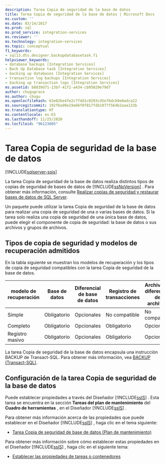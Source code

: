 ```yaml
---
description: Tarea Copia de seguridad de la base de datos
title: Tarea Copia de seguridad de la base de datos | Microsoft Docs
ms.custom: ''
ms.date: 03/14/2017
ms.prod: sql
ms.prod_service: integration-services
ms.reviewer: ''
ms.technology: integration-services
ms.topic: conceptual
f1_keywords:
- sql13.dts.designer.backupdatabasetask.f1
helpviewer_keywords:
- database backups [Integration Services]
- Back Up Database task [Integration Services]
- backing up databases [Integration Services]
- transaction log backups [Integration Services]
- backing up transaction logs [Integration Services]
ms.assetid: b8839d71-13b7-41f2-a434-cb95020e79d7
author: chugugrace
ms.author: chugu
ms.openlocfilehash: 63e02be4fe2c7fdd1c0293cd5e76dcb9e0adca22
ms.sourcegitcommit: 192f6a99e19e66f0f817fdb1977f564b2aaa133b
ms.translationtype: HT
ms.contentlocale: es-ES
ms.lasthandoff: 11/25/2020
ms.locfileid: "96123605"
---
```

# <a name="back-up-database-task"></a>Tarea Copia de seguridad de la base de datos

[!INCLUDE[sqlserver-ssis](../../includes/applies-to-version/sqlserver-ssis.md)]


  La tarea Copia de seguridad de la base de datos realiza distintos tipos de copias de seguridad de bases de datos de [!INCLUDE[ssNoVersion](../../includes/ssnoversion-md.md)] . Para obtener más información, consulte [Realizar copias de seguridad y restaurar bases de datos de SQL Server](../../relational-databases/backup-restore/back-up-and-restore-of-sql-server-databases.md).  
  
 Un paquete puede utilizar la tarea Copia de seguridad de la base de datos para realizar una copia de seguridad de una o varias bases de datos. Si la tarea solo realiza una copia de seguridad de una única base de datos, puede elegir el componente de copia de seguridad: la base de datos o sus archivos y grupos de archivos.  
  
## <a name="supported-recover-models-and-backup-types"></a>Tipos de copia de seguridad y modelos de recuperación admitidos  
 En la tabla siguiente se muestran los modelos de recuperación y los tipos de copia de seguridad compatibles con la tarea Copia de seguridad de la base de datos.  
  
|modelo de recuperación|Base de datos|Diferencial de base de datos|Registro de transacciones|Archivos o diferencial de archivos|  
|--------------------|--------------|---------------------------|---------------------|-------------------------------|  
|Simple|Obligatorio|Opcionales|No compatible|No compatible|  
|Completo|Obligatorio|Opcionales|Obligatorio|Opcionales|  
|Registro masivo|Obligatorio|Opcionales|Obligatorio|Opcionales|  
  
 La tarea Copia de seguridad de la base de datos encapsula una instrucción BACKUP de Transact-SQL. Para obtener más información, vea [BACKUP &#40;Transact-SQL&#41;](../../t-sql/statements/backup-transact-sql.md).  
  
## <a name="configuration-of-the-back-up-database-task"></a>Configuración de la tarea Copia de seguridad de la base de datos  
 Puede establecer propiedades a través del Diseñador [!INCLUDE[ssIS](../../includes/ssis-md.md)] . Esta tarea se encuentra en la sección **Tareas del plan de mantenimiento** del **Cuadro de herramientas** , en el Diseñador [!INCLUDE[ssIS](../../includes/ssis-md.md)] .  
  
 Para obtener más información acerca de las propiedades que puede establecer en el Diseñador [!INCLUDE[ssIS](../../includes/ssis-md.md)] , haga clic en el tema siguiente:  
  
-   [Tarea Copia de seguridad de base de datos &#40;Plan de mantenimiento&#41;](../../relational-databases/maintenance-plans/options-in-the-back-up-database-task-for-maintenance-plan.md)  
  
 Para obtener más información sobre cómo establecer estas propiedades en el Diseñador [!INCLUDE[ssIS](../../includes/ssis-md.md)] , haga clic en el siguiente tema:  
  
-   [Establecer las propiedades de tareas o contenedores](./add-or-delete-a-task-or-a-container-in-a-control-flow.md)  
  
